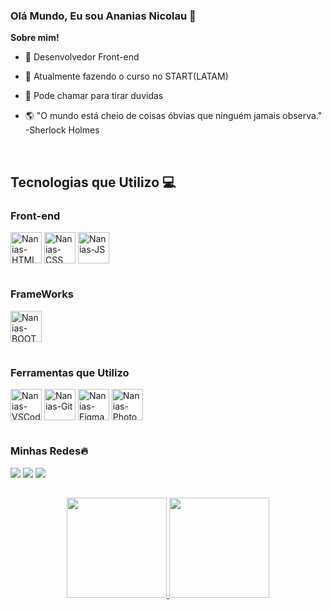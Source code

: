 ### Olá Mundo, Eu sou Ananias Nicolau 👋

**Sobre mim!**

- 🔭 Desenvolvedor Front-end

- 🌱 Atualmente fazendo o curso no START(LATAM)

- 💬 Pode chamar para tirar duvidas

- 🌎 "O mundo está cheio de coisas óbvias que ninguém jamais observa." -Sherlock Holmes 
  
<div style="display: inline_block"><br>
  <h2>Tecnologias que Utilizo 💻</h2>
  
  <h3>Front-end </h3>  
  <img align="center" alt="Nanias-HTML" height="50px" src="https://cdn.jsdelivr.net/gh/devicons/devicon/icons/html5/html5-original.svg" />
  <img align="center" alt="Nanias-CSS" height="50px" src="https://cdn.jsdelivr.net/gh/devicons/devicon/icons/css3/css3-original.svg" />
  <img align="center" alt="Nanias-JS" height="50px" src="https://cdn.jsdelivr.net/gh/devicons/devicon/icons/javascript/javascript-original.svg" />
  
  #
  
  <h3>FrameWorks</h3> 
  <img align="center" alt="Nanias-BOOTSTRAP" height="50px" src="https://cdn.jsdelivr.net/gh/devicons/devicon/icons/bootstrap/bootstrap-original.svg" />
  
  #
  
  <h3>Ferramentas que Utilizo</h3>
  <img align="center" alt="Nanias-VSCode" height="50px" src="https://cdn.jsdelivr.net/gh/devicons/devicon/icons/vscode/vscode-original.svg" />
  <img align="center" alt="Nanias-Git" height="50px" src="https://cdn.jsdelivr.net/gh/devicons/devicon/icons/git/git-original.svg" />
  <img align="center" alt="Nanias-Figman" height="50px" src="https://cdn.jsdelivr.net/gh/devicons/devicon/icons/figma/figma-original.svg" />
  <img align="center" alt="Nanias-PhotoShop" height="50px" src="https://cdn.jsdelivr.net/gh/devicons/devicon/icons/photoshop/photoshop-plain.svg" />
</div>
  
  #
  
<div>
  <h3>Minhas Redes🔥</h3>
  <a href="mailto:ananiasdias0@gmail.com" target="_blank"><img src="https://img.shields.io/badge/Gmail-D14836?style=for-the-badge&logo=gmail&logoColor=white" target="_blank"/></a>
  <a href="https://www.instagram.com/nanias_dias/" target="_blank"><img src="https://img.shields.io/badge/Instagram-E4405F?style=for-the-badge&logo=instagram&logoColor=white" target="_blank"/></a>
  <a href="https://www.linkedin.com/in/naniasnic/" target="_blank"><img src="https://img.shields.io/badge/LinkedIn-0077B5?style=for-the-badge&logo=linkedin&logoColor=white" target="_blank"/></a>
</div>
  
  ##
<div align="center">
  <a href="https://github.com/NaniasNic">
  <img height="160em" src="https://github-readme-stats.vercel.app/api?username=NaniasNic&show_icons=true&theme=dark&include_all_commits=true&count_private=true"/>
  <img height="160em" src="https://github-readme-stats.vercel.app/api/top-langs/?username=NaniasNic&layout=compact&langs_count=7&theme=dark"/>
</div>

